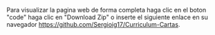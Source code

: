 Para visualizar la pagina web de forma completa haga clic en el boton "code" haga clic en "Download Zip" o inserte el siguiente enlace en su navegador
https://github.com/Sergioig17/Curriculum-Cartas.
